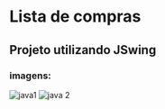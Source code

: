 # Lista de compras 
## Projeto utilizando JSwing 

### imagens: 
![java1](https://github.com/Yanmatheus0812/Lista-de-compras-JavaSwing/assets/92001158/b2d0b40a-f0db-40d5-9a7e-bc7823c2b67f)
![java 2](https://github.com/Yanmatheus0812/Lista-de-compras-JavaSwing/assets/92001158/a0e63454-cf7d-4092-b034-c9e63a3f23b6)

